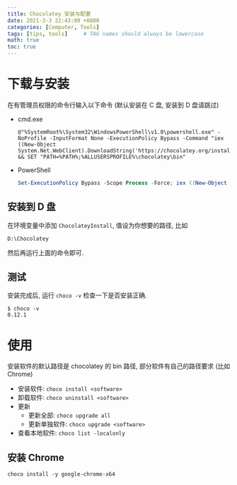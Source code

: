 ```yaml
---
title: Chocolatey 安装与配置
date: 2021-3-3 22:43:00 +0800
categories: [Computer, Tools]
tags: [tips, tools]     # TAG names should always be lowercase
math: true
toc: true
---
```


# 下载与安装
在有管理员权限的命令行输入以下命令 (默认安装在 C 盘, 安装到 D 盘请跳过)

- cmd.exe
  ```shell
  @"%SystemRoot%\System32\WindowsPowerShell\v1.0\powershell.exe" -NoProfile -InputFormat None -ExecutionPolicy Bypass -Command "iex ((New-Object System.Net.WebClient).DownloadString('https://chocolatey.org/install.ps1'))" && SET "PATH=%PATH%;%ALLUSERSPROFILE%\chocolatey\bin"
  ```
- PowerShell
  ```powershell
  Set-ExecutionPolicy Bypass -Scope Process -Force; iex ((New-Object System.Net.WebClient).DownloadString('https://chocolatey.org/install.ps1'))
  ```

## 安装到 D 盘
在环境变量中添加 `ChocolateyInstall`, 值设为你想要的路径, 比如

```
D:\Chocolatey
```

然后再运行上面的命令即可.

## 测试
安装完成后, 运行 `choco -v` 检查一下是否安装正确.

```shell
$ choco -v
0.12.1
```

# 使用
安装软件的默认路径是 chocolatey 的 bin 路径, 部分软件有自己的路径要求 (比如 Chrome)

- 安装软件: `choco install <software>`
- 卸载软件: `choco uninstall <software>`
- 更新
  - 更新全部: `choco upgrade all`
  - 更新单独软件: `choco upgrade <software>`
- 查看本地软件: `choco list -localonly`

## 安装 Chrome
```shell
choco install -y google-chrome-x64
```